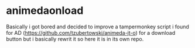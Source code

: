 # animedaonload
Basically i got bored and decided to improve a tampermonkey script i found for AD (https://github.com/tzubertowski/animeda-jt-o) for a download button but i basically rewrit it so here it is in its own repo.
